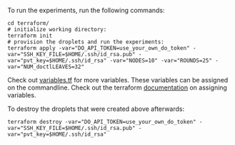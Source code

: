 To run the experiments, run the following commands:
```
cd terraform/
# initialize working directory:
terraform init
# provision the droplets and run the experiments:
terraform apply -var="DO_API_TOKEN=use_your_own_do_token" -var="SSH_KEY_FILE=$HOME/.ssh/id_rsa.pub" -var="pvt_key=$HOME/.ssh/id_rsa" -var="NODES=10" -var="ROUNDS=25" -var="NUM_doctlLEAVES=32"
```

Check out [variables.tf](./variables.tf) for more variables. These variables can be assigned on the commandline. 
Check out the terraform [documentation](https://www.terraform.io/docs/configuration/variables.html#assigning-values-to-root-module-variables) 
on assigning variables. 

To destroy the droplets that were created above afterwards:
```
terraform destroy -var="DO_API_TOKEN=use_your_own_do_token" -var="SSH_KEY_FILE=$HOME/.ssh/id_rsa.pub" -var="pvt_key=$HOME/.ssh/id_rsa"
```
